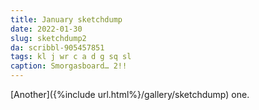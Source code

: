 ```yaml
---
title: January sketchdump
date: 2022-01-30
slug: sketchdump2
da: scribbl-905457851
tags: kl j wr c a d g sq sl
caption: Smorgasboard… 2!!
---
```

[Another]({%include url.html%}/gallery/sketchdump) one.